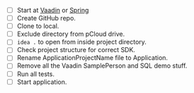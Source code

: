 - [ ] Start at [Vaadin](https://start.vaadin.com/) or [Spring](https://start.spring.io/)
- [ ] Create GitHub repo.
- [ ] Clone to local.
- [ ] Exclude directory from pCloud drive.
- [ ] `idea .` to open from inside project directory.
- [ ] Check project structure for correct SDK.
- [ ] Rename ApplicationProjectName file to Application.
- [ ] Remove all the Vaadin SamplePerson and SQL demo stuff.
- [ ] Run all tests.
- [ ] Start application.